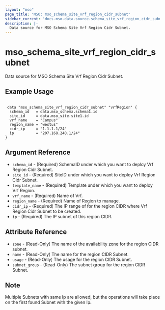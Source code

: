 ```yaml
---
layout: "mso"
page_title: "MSO: mso_schema_site_vrf_region_cidr_subnet"
sidebar_current: "docs-mso-data-source-schema_site_vrf_region_cidr_subnet"
description: |-
  Data source for MSO Schema Site Vrf Region Cidr Subnet.
---
```


# mso_schema_site_vrf_region_cidr_subnet #

 Data source for MSO Schema Site Vrf Region Cidr Subnet.

## Example Usage ##

```hcl

 data "mso_schema_site_vrf_region_cidr_subnet" "vrfRegion" {
  schema_id   = data.mso_schema.schema1.id
  site_id     = data.mso_site.site1.id
  vrf_name    = "Campus"
  region_name = "westus"
  cidr_ip     = "1.1.1.1/24"
  ip          = "207.168.240.1/24"
}

```

## Argument Reference ##

* `schema_id` - (Required) SchemaID under which you want to deploy Vrf Region Cidr Subnet.
* `site_id` - (Required) SiteID under which you want to deploy Vrf Region Cidr Subnet.
* `template_name` - (Required)  Template under which you want to deploy Vrf Region.
* `vrf_name` - (Required) Name of Vrf.
* `region_name` - (Required) Name of Region to manage.
* `cidr_ip` - (Required) The IP range of for the region CIDR where Vrf Region Cidr Subnet to be created.
* `ip` - (Required) The IP subnet of this region CIDR.


## Attribute Reference ##

* `zone` - (Read-Only) The name of the availability zone for the region CIDR subnet. 
* `name` - (Read-Only) The name for the region CIDR Subnet.
* `usage` - (Read-Only) The usage for the region CIDR Subnet.
* `subnet_group` - (Read-Only) The subnet group for the region CIDR Subnet.

## Note ##
Multiple Subnets with same Ip are allowed, but the operations will take place on the first found Subnet with the given Ip.
